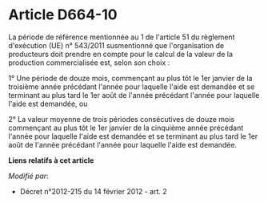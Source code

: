 # Article D664-10

La période de référence mentionnée au 1 de l'article 51 du règlement d'exécution (UE) n° 543/2011 susmentionné que
l'organisation de producteurs doit prendre en compte pour le calcul de la valeur de la production commercialisée est, selon
son choix : 

1° Une période de douze mois, commençant au plus tôt le 1er janvier de la troisième année précédant l'année pour laquelle
l'aide est demandée et se terminant au plus tard le 1er août de l'année précédant l'année pour laquelle l'aide est demandée,
ou 

2° La valeur moyenne de trois périodes consécutives de douze mois commençant au plus tôt le 1er janvier de la cinquième année
précédant l'année pour laquelle l'aide est demandée et se terminant au plus tard le 1er août de l'année précédant l'année
pour laquelle l'aide est demandée.

**Liens relatifs à cet article**

_Modifié par_:

  - Décret n°2012-215 du 14 février 2012 - art. 2
